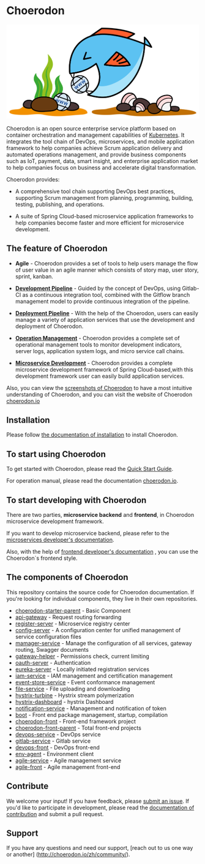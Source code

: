 # Choerodon

![](img/choerodon-community.png)

Choerodon is an open source enterprise service platform based on container orchestration and management capabilities of [Kubernetes](https://kubernetes.io/). It integrates the tool chain of DevOps, microservices, and mobile application framework to help companies achieve Scrum application delivery and automated operations management, and provide business components such as IoT, payment, data, smart insight, and enterprise application market to help companies focus on business and accelerate digital transformation.

Choerodon provides:

- A comprehensive tool chain supporting DevOps best practices, supporting Scrum management from planning, programming, building, testing, publishing, and operations.

- A suite of Spring Cloud-based microservice application frameworks to help companies become faster and more efficient for microservice development.
    
## The feature of Choerodon 
  
- **Agile** - Choerodon provides a set of tools to help users manage the flow of user value in an agile manner which consists of story map, user story, sprint, kanban.

- [**Development Pipeline**](#) - Guided by the concept of DevOps, using Gitlab-CI as a continuous integration tool, combined with the Gitflow branch management model to provide continuous integration of the pipeline.
 
- [**Deployment Pipeline**](#) - With the help of the Choerodon, users can easily manage a variety of application services that use the development and deployment of Choerodon.

- [**Operation Management**](#) - Choerodon provides a complete set of operational management tools to monitor development indicators, server logs, application system logs, and micro service call chains.

- [**Microservice Development**](#) - Choerodon provides a complete microservice development framework of Spring Cloud-based,with this development framework user can easily build application services.

Also, you can view the [screenshots of Choerodon](SCREENSHOT.md) to have a most intuitive understanding of Choerodon, and you can visit the website of Choerodon [choerodon.io](http://choerodon.io/)

## Installation
 
Please follow [the documentation of installation](http://choerodon.io/zh/docs/installation-configuration/) to install Choerodon.

## To start using Choerodon

To get started with Choerodon, please read the [Quick Start Guide](http://choerodon.io/zh/docs/quick-start/).

For operation manual, please read the documentation [choerodon.io](http://choerodon.io/zh/docs/user-guide/).

## To start developing with Choerodon

There are two parties, **microservice backend** and **frontend**, in Choerodon microservice development framework.


If you want to develop microservice backend, please refer to the   [microservices developer's documentation](http://choerodon.io/zh/docs/development-guide/backend/).


Also, with the help of [frontend developer's documentation](http://choerodon.io/zh/docs/development-guide/front/) , you can use the Choerodon`s frontend style.

## The components of Choerodon

This repository contains the source code for Choerodon documentation. If you're looking for individual components, they live in their own repositories.

- [choerodon-starter-parent](https://github.com/choerodon/choerodon-starter-parent.git) - Basic Component
- [api-gateway](https://github.com/choerodon/api-gateway.git) - Request routing forwarding 
- [register-server](https://github.com/choerodon/go-register-server.git) - Microservice registry center
- [config-server](https://github.com/choerodon/config-server.git) - A configuration center for unified management of service configuration files
- [mamager-service](https://github.com/choerodon/manager-service.git) - Manage the configuration of all services, gateway routing, Swagger documents
- [gateway-helper](https://github.com/choerodon/gateway-helper.git) - Permissions check, current limiting
- [oauth-server](https://github.com/choerodon/oauth-server.git) - Authentication
- [eureka-server](https://github.com/choerodon/eureka-server.git) - Locally initiated registration services 
- [iam-service](https://github.com/choerodon/iam-service.git) - IAM management and certification management
- [event-store-service](https://github.com/choerodon/event-store-service.git) - Event conformance management
- [file-service](https://github.com/choerodon/file-service.git) - File uploading and downloading
- [hystrix-turbine](https://github.com/choerodon/hystrix-turbine.git) - Hystrix stream polymerization
- [hystrix-dashboard](https://github.com/choerodon/hystrix-dashboard.git) - hystrix Dashboard
- [notification-service](https://github.com/choerodon/notification-service.git) - Management and notification of token
- [boot](https://github.com/choerodon/front_boot.git) - Front end package management, startup, compilation
- [choerodon-front](https://github.com/choerodon/choerodon-front.git) - Front-end framework project
- [choerodon-front-parent](https://github.com/choerodon/choerodon-front.git) - Total front-end projects
- [devops-service](https://github.com/choerodon/devops-service.git) - DevOps service
- [gitlab-service](https://github.com/choerodon/gitlab-service.git) - Gitlab service
- [devops-front](https://github.com/choerodon/devops-front.git) - DevOps front-end
- [env-agent](https://github.com/choerodon/env-agent.git) - Environment client
- [agile-service](https://github.com/choerodon/agile-service.git) - Agile management service
- [agile-front](https://github.com/choerodon/agile-front.git) - Agile management front-end 

## Contribute

We welcome your input! If you have feedback, please [submit an issue](https://github.com/choerodon/choerodon/issues). If you'd like to participate in development, please read the [documentation of contribution](contributing.md) and submit a pull request.

## Support

If you have any questions and need our support, [reach out to us one way or another]
(http://choerodon.io/zh/community/).


